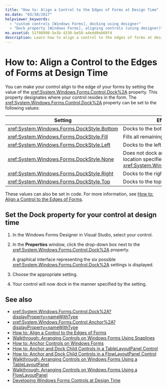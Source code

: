 ```yaml
---
title: "How to: Align a Control to the Edges of Forms at Design Time"
ms.date: "03/30/2017"
helpviewer_keywords:
  - "custom controls [Windows Forms], docking using designer"
  - "Dock property [Windows Forms], aligning controls (using designer)"
ms.assetid: 51f08998-5e3b-4330-be58-a4edd0eb60f4
description: Learn how to align a control to the edges of forms at design time by setting the value of the Dock property.
---
```

# How to: Align a Control to the Edges of Forms at Design Time

You can make your control align to the edge of your forms by setting the value of the <xref:System.Windows.Forms.Control.Dock%2A> property. This property designates where your control resides in the form. The <xref:System.Windows.Forms.Control.Dock%2A> property can be set to the following values:

|Setting|Effect on your control|
|-------------|----------------------------|
|<xref:System.Windows.Forms.DockStyle.Bottom>|Docks to the bottom of the form.|
|<xref:System.Windows.Forms.DockStyle.Fill>|Fills all remaining space in the form.|
|<xref:System.Windows.Forms.DockStyle.Left>|Docks to the left side of the form.|
|<xref:System.Windows.Forms.DockStyle.None>|Does not dock anywhere, and it appears at the location specified by its <xref:System.Windows.Forms.Control.Location%2A>.|
|<xref:System.Windows.Forms.DockStyle.Right>|Docks to the right side of the form.|
|<xref:System.Windows.Forms.DockStyle.Top>|Docks to the top of the form.|

These values can also be set in code. For more information, see [How to: Align a Control to the Edges of Forms](how-to-align-a-control-to-the-edges-of-forms.md).

## Set the Dock property for your control at design time

1. In the Windows Forms Designer in Visual Studio, select your control.

2. In the **Properties** window, click the drop-down box next to the <xref:System.Windows.Forms.Control.Dock%2A> property.

     A graphical interface representing the six possible <xref:System.Windows.Forms.Control.Dock%2A> settings is displayed.

3. Choose the appropriate setting.

4. Your control will now dock in the manner specified by the setting.

## See also

- <xref:System.Windows.Forms.Control.Dock%2A?displayProperty=nameWithType>
- <xref:System.Windows.Forms.Control.Anchor%2A?displayProperty=nameWithType>
- [How to: Align a Control to the Edges of Forms](how-to-align-a-control-to-the-edges-of-forms.md)
- [Walkthrough: Arranging Controls on Windows Forms Using Snaplines](walkthrough-arranging-controls-on-windows-forms-using-snaplines.md)
- [How to: Anchor Controls on Windows Forms](how-to-anchor-controls-on-windows-forms.md)
- [How to: Anchor and Dock Child Controls in a TableLayoutPanel Control](how-to-anchor-and-dock-child-controls-in-a-tablelayoutpanel-control.md)
- [How to: Anchor and Dock Child Controls in a FlowLayoutPanel Control](how-to-anchor-and-dock-child-controls-in-a-flowlayoutpanel-control.md)
- [Walkthrough: Arranging Controls on Windows Forms Using a TableLayoutPanel](walkthrough-arranging-controls-on-windows-forms-using-a-tablelayoutpanel.md)
- [Walkthrough: Arranging Controls on Windows Forms Using a FlowLayoutPanel](walkthrough-arranging-controls-on-windows-forms-using-a-flowlayoutpanel.md)
- [Developing Windows Forms Controls at Design Time](developing-windows-forms-controls-at-design-time.md)

